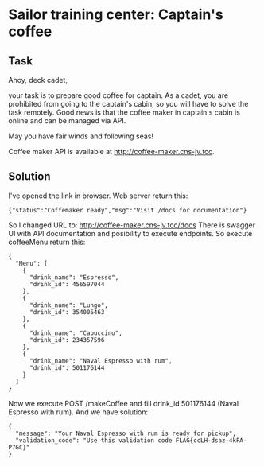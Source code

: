 Sailor training center: Captain's coffee
====================================

## Task
Ahoy, deck cadet,

your task is to prepare good coffee for captain. As a cadet, you are prohibited from going to the captain's cabin, so you will have to solve the task remotely. Good news is that the coffee maker in captain's cabin is online and can be managed via API.

May you have fair winds and following seas!

Coffee maker API is available at http://coffee-maker.cns-jv.tcc.

## Solution
I've opened the link in browser. Web server return this:

	{"status":"Coffemaker ready","msg":"Visit /docs for documentation"}

So I changed URL to: http://coffee-maker.cns-jv.tcc/docs
There is swagger UI with API documentation and posibility to execute endpoints. So execute coffeeMenu return this:

	{
	  "Menu": [
	    {
	      "drink_name": "Espresso",
	      "drink_id": 456597044
	    },
	    {
	      "drink_name": "Lungo",
	      "drink_id": 354005463
	    },
	    {
	      "drink_name": "Capuccino",
	      "drink_id": 234357596
	    },
	    {
	      "drink_name": "Naval Espresso with rum",
	      "drink_id": 501176144
	    }
	  ]
	}

Now we execute POST /makeCoffee and fill drink_id 501176144 (Naval Espresso with rum). And we have solution:

	{
	  "message": "Your Naval Espresso with rum is ready for pickup",
	  "validation_code": "Use this validation code FLAG{ccLH-dsaz-4kFA-P7GC}"
	}